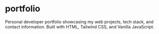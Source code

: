 # portfolio
Personal developer portfolio showcasing my web projects, tech stack, and contact information. Built with HTML, Tailwind CSS, and Vanilla JavaScript.
